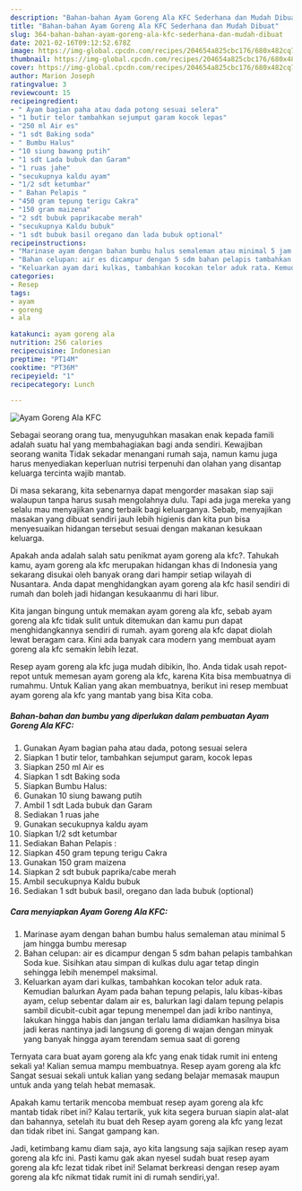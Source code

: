 ```yaml
---
description: "Bahan-bahan Ayam Goreng Ala KFC Sederhana dan Mudah Dibuat"
title: "Bahan-bahan Ayam Goreng Ala KFC Sederhana dan Mudah Dibuat"
slug: 364-bahan-bahan-ayam-goreng-ala-kfc-sederhana-dan-mudah-dibuat
date: 2021-02-16T09:12:52.678Z
image: https://img-global.cpcdn.com/recipes/204654a825cbc176/680x482cq70/ayam-goreng-ala-kfc-foto-resep-utama.jpg
thumbnail: https://img-global.cpcdn.com/recipes/204654a825cbc176/680x482cq70/ayam-goreng-ala-kfc-foto-resep-utama.jpg
cover: https://img-global.cpcdn.com/recipes/204654a825cbc176/680x482cq70/ayam-goreng-ala-kfc-foto-resep-utama.jpg
author: Marion Joseph
ratingvalue: 3
reviewcount: 15
recipeingredient:
- " Ayam bagian paha atau dada potong sesuai selera"
- "1 butir telor tambahkan sejumput garam kocok lepas"
- "250 ml Air es"
- "1 sdt Baking soda"
- " Bumbu Halus"
- "10 siung bawang putih"
- "1 sdt Lada bubuk dan Garam"
- "1 ruas jahe"
- "secukupnya kaldu ayam"
- "1/2 sdt ketumbar"
- " Bahan Pelapis "
- "450 gram tepung terigu Cakra"
- "150 gram maizena"
- "2 sdt bubuk paprikacabe merah"
- "secukupnya Kaldu bubuk"
- "1 sdt bubuk basil oregano dan lada bubuk optional"
recipeinstructions:
- "Marinase ayam dengan bahan bumbu halus semaleman atau minimal 5 jam hingga bumbu meresap"
- "Bahan celupan: air es dicampur dengan 5 sdm bahan pelapis tambahkan Soda kue. Sisihkan atau simpan di kulkas dulu agar tetap dingin sehingga lebih menempel maksimal."
- "Keluarkan ayam dari kulkas, tambahkan kocokan telor aduk rata. Kemudian balurkan Ayam pada bahan tepung pelapis, lalu kibas-kibas ayam, celup sebentar dalam air es, balurkan lagi dalam tepung pelapis sambil dicubit-cubit agar tepung menempel dan jadi kribo nantinya, lakukan hingga habis dan jangan terlalu lama didiamkan hasilnya bisa jadi keras nantinya jadi langsung di goreng di wajan dengan minyak yang banyak hingga ayam terendam semua saat di goreng"
categories:
- Resep
tags:
- ayam
- goreng
- ala

katakunci: ayam goreng ala 
nutrition: 256 calories
recipecuisine: Indonesian
preptime: "PT14M"
cooktime: "PT36M"
recipeyield: "1"
recipecategory: Lunch

---
```



![Ayam Goreng Ala KFC](https://img-global.cpcdn.com/recipes/204654a825cbc176/680x482cq70/ayam-goreng-ala-kfc-foto-resep-utama.jpg)

Sebagai seorang orang tua, menyuguhkan masakan enak kepada famili adalah suatu hal yang membahagiakan bagi anda sendiri. Kewajiban seorang  wanita Tidak sekadar menangani rumah saja, namun kamu juga harus menyediakan keperluan nutrisi terpenuhi dan olahan yang disantap keluarga tercinta wajib mantab.

Di masa  sekarang, kita sebenarnya dapat mengorder masakan siap saji walaupun tanpa harus susah mengolahnya dulu. Tapi ada juga mereka yang selalu mau menyajikan yang terbaik bagi keluarganya. Sebab, menyajikan masakan yang dibuat sendiri jauh lebih higienis dan kita pun bisa menyesuaikan hidangan tersebut sesuai dengan makanan kesukaan keluarga. 



Apakah anda adalah salah satu penikmat ayam goreng ala kfc?. Tahukah kamu, ayam goreng ala kfc merupakan hidangan khas di Indonesia yang sekarang disukai oleh banyak orang dari hampir setiap wilayah di Nusantara. Anda dapat menghidangkan ayam goreng ala kfc hasil sendiri di rumah dan boleh jadi hidangan kesukaanmu di hari libur.

Kita jangan bingung untuk memakan ayam goreng ala kfc, sebab ayam goreng ala kfc tidak sulit untuk ditemukan dan kamu pun dapat menghidangkannya sendiri di rumah. ayam goreng ala kfc dapat diolah lewat beragam cara. Kini ada banyak cara modern yang membuat ayam goreng ala kfc semakin lebih lezat.

Resep ayam goreng ala kfc juga mudah dibikin, lho. Anda tidak usah repot-repot untuk memesan ayam goreng ala kfc, karena Kita bisa membuatnya di rumahmu. Untuk Kalian yang akan membuatnya, berikut ini resep membuat ayam goreng ala kfc yang mantab yang bisa Kita coba.

<!--inarticleads1-->

##### Bahan-bahan dan bumbu yang diperlukan dalam pembuatan Ayam Goreng Ala KFC:

1. Gunakan  Ayam bagian paha atau dada, potong sesuai selera
1. Siapkan 1 butir telor, tambahkan sejumput garam, kocok lepas
1. Siapkan 250 ml Air es
1. Siapkan 1 sdt Baking soda
1. Siapkan  Bumbu Halus:
1. Gunakan 10 siung bawang putih
1. Ambil 1 sdt Lada bubuk dan Garam
1. Sediakan 1 ruas jahe
1. Gunakan secukupnya kaldu ayam
1. Siapkan 1/2 sdt ketumbar
1. Sediakan  Bahan Pelapis :
1. Siapkan 450 gram tepung terigu Cakra
1. Gunakan 150 gram maizena
1. Siapkan 2 sdt bubuk paprika/cabe merah
1. Ambil secukupnya Kaldu bubuk
1. Sediakan 1 sdt bubuk basil, oregano dan lada bubuk (optional)




<!--inarticleads2-->

##### Cara menyiapkan Ayam Goreng Ala KFC:

1. Marinase ayam dengan bahan bumbu halus semaleman atau minimal 5 jam hingga bumbu meresap
1. Bahan celupan: air es dicampur dengan 5 sdm bahan pelapis tambahkan Soda kue. Sisihkan atau simpan di kulkas dulu agar tetap dingin sehingga lebih menempel maksimal.
1. Keluarkan ayam dari kulkas, tambahkan kocokan telor aduk rata. Kemudian balurkan Ayam pada bahan tepung pelapis, lalu kibas-kibas ayam, celup sebentar dalam air es, balurkan lagi dalam tepung pelapis sambil dicubit-cubit agar tepung menempel dan jadi kribo nantinya, lakukan hingga habis dan jangan terlalu lama didiamkan hasilnya bisa jadi keras nantinya jadi langsung di goreng di wajan dengan minyak yang banyak hingga ayam terendam semua saat di goreng




Ternyata cara buat ayam goreng ala kfc yang enak tidak rumit ini enteng sekali ya! Kalian semua mampu membuatnya. Resep ayam goreng ala kfc Sangat sesuai sekali untuk kalian yang sedang belajar memasak maupun untuk anda yang telah hebat memasak.

Apakah kamu tertarik mencoba membuat resep ayam goreng ala kfc mantab tidak ribet ini? Kalau tertarik, yuk kita segera buruan siapin alat-alat dan bahannya, setelah itu buat deh Resep ayam goreng ala kfc yang lezat dan tidak ribet ini. Sangat gampang kan. 

Jadi, ketimbang kamu diam saja, ayo kita langsung saja sajikan resep ayam goreng ala kfc ini. Pasti kamu gak akan nyesel sudah buat resep ayam goreng ala kfc lezat tidak ribet ini! Selamat berkreasi dengan resep ayam goreng ala kfc nikmat tidak rumit ini di rumah sendiri,ya!.

